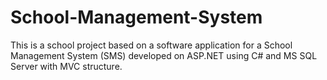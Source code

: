 # School-Management-System
This is a school project based on a software application for a School Management System (SMS)
developed on ASP.NET using C# and MS SQL Server with MVC structure.
